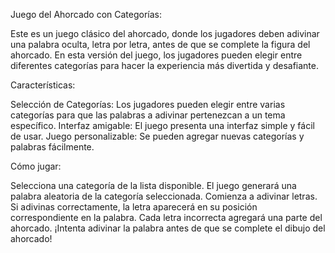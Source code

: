 Juego del Ahorcado con Categorías:

Este es un juego clásico del ahorcado, donde los jugadores deben adivinar una palabra oculta, letra por letra, antes de que se complete la figura del ahorcado. En esta versión del juego, los jugadores pueden elegir entre diferentes categorías para hacer la experiencia más divertida y desafiante.

Características:

Selección de Categorías: Los jugadores pueden elegir entre varias categorías para que las palabras a adivinar pertenezcan a un tema específico.
Interfaz amigable: El juego presenta una interfaz simple y fácil de usar.
Juego personalizable: Se pueden agregar nuevas categorías y palabras fácilmente.





Cómo jugar:

Selecciona una categoría de la lista disponible.
El juego generará una palabra aleatoria de la categoría seleccionada.
Comienza a adivinar letras. Si adivinas correctamente, la letra aparecerá en su posición correspondiente en la palabra.
Cada letra incorrecta agregará una parte del ahorcado. ¡Intenta adivinar la palabra antes de que se complete el dibujo del ahorcado!